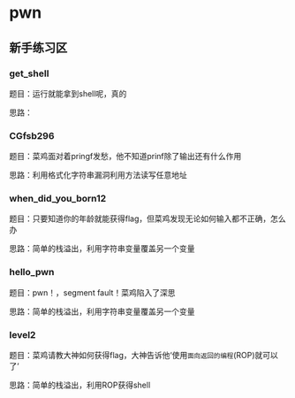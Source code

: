 # pwn
## 新手练习区
### get_shell
题目：运行就能拿到shell呢，真的

思路：

### CGfsb296
题目：菜鸡面对着pringf发愁，他不知道prinf除了输出还有什么作用

思路：利用格式化字符串漏洞利用方法读写任意地址

### when_did_you_born12
题目：只要知道你的年龄就能获得flag，但菜鸡发现无论如何输入都不正确，怎么办

思路：简单的栈溢出，利用字符串变量覆盖另一个变量

### hello_pwn
题目：pwn！，segment fault！菜鸡陷入了深思

思路：简单的栈溢出，利用字符串变量覆盖另一个变量

### level2
题目：菜鸡请教大神如何获得flag，大神告诉他‘使用`面向返回的编程`(ROP)就可以了’

思路：简单的栈溢出，利用ROP获得shell
